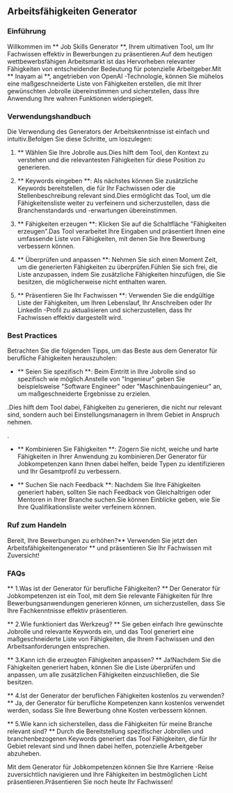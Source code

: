 ## Arbeitsfähigkeiten Generator

### Einführung
Willkommen im ** Job Skills Generator **, Ihrem ultimativen Tool, um Ihr Fachwissen effektiv in Bewerbungen zu präsentieren.Auf dem heutigen wettbewerbsfähigen Arbeitsmarkt ist das Hervorheben relevanter Fähigkeiten von entscheidender Bedeutung für potenzielle Arbeitgeber.Mit ** Inayam ai **, angetrieben von OpenAI -Technologie, können Sie mühelos eine maßgeschneiderte Liste von Fähigkeiten erstellen, die mit Ihrer gewünschten Jobrolle übereinstimmen und sicherstellen, dass Ihre Anwendung Ihre wahren Funktionen widerspiegelt.

### Verwendungshandbuch
Die Verwendung des Generators der Arbeitskenntnisse ist einfach und intuitiv.Befolgen Sie diese Schritte, um loszulegen:

1. ** Wählen Sie Ihre Jobrolle aus.Dies hilft dem Tool, den Kontext zu verstehen und die relevantesten Fähigkeiten für diese Position zu generieren.

2. ** Keywords eingeben **: Als nächstes können Sie zusätzliche Keywords bereitstellen, die für Ihr Fachwissen oder die Stellenbeschreibung relevant sind.Dies ermöglicht das Tool, um die Fähigkeitensliste weiter zu verfeinern und sicherzustellen, dass die Branchenstandards und -erwartungen übereinstimmen.

3. ** Fähigkeiten erzeugen **: Klicken Sie auf die Schaltfläche "Fähigkeiten erzeugen".Das Tool verarbeitet Ihre Eingaben und präsentiert Ihnen eine umfassende Liste von Fähigkeiten, mit denen Sie Ihre Bewerbung verbessern können.

4. ** Überprüfen und anpassen **: Nehmen Sie sich einen Moment Zeit, um die generierten Fähigkeiten zu überprüfen.Fühlen Sie sich frei, die Liste anzupassen, indem Sie zusätzliche Fähigkeiten hinzufügen, die Sie besitzen, die möglicherweise nicht enthalten waren.

5. ** Präsentieren Sie Ihr Fachwissen **: Verwenden Sie die endgültige Liste der Fähigkeiten, um Ihren Lebenslauf, Ihr Anschreiben oder Ihr LinkedIn -Profil zu aktualisieren und sicherzustellen, dass Ihr Fachwissen effektiv dargestellt wird.

### Best Practices
Betrachten Sie die folgenden Tipps, um das Beste aus dem Generator für berufliche Fähigkeiten herauszuholen:

- ** Seien Sie spezifisch **: Beim Eintritt in Ihre Jobrolle sind so spezifisch wie möglich.Anstelle von "Ingenieur" geben Sie beispielsweise "Software Engineer" oder "Maschinenbauingenieur" an, um maßgeschneiderte Ergebnisse zu erzielen.

.Dies hilft dem Tool dabei, Fähigkeiten zu generieren, die nicht nur relevant sind, sondern auch bei Einstellungsmanagern in Ihrem Gebiet in Anspruch nehmen.

.

- ** Kombinieren Sie Fähigkeiten **: Zögern Sie nicht, weiche und harte Fähigkeiten in Ihrer Anwendung zu kombinieren.Der Generator für Jobkompetenzen kann Ihnen dabei helfen, beide Typen zu identifizieren und Ihr Gesamtprofil zu verbessern.

- ** Suchen Sie nach Feedback **: Nachdem Sie Ihre Fähigkeiten generiert haben, sollten Sie nach Feedback von Gleichaltrigen oder Mentoren in Ihrer Branche suchen.Sie können Einblicke geben, wie Sie Ihre Qualifikationsliste weiter verfeinern können.

### Ruf zum Handeln
Bereit, Ihre Bewerbungen zu erhöhen?** Verwenden Sie jetzt den Arbeitsfähigkeitengenerator ** und präsentieren Sie Ihr Fachwissen mit Zuversicht!

### FAQs

** 1.Was ist der Generator für berufliche Fähigkeiten? **
Der Generator für Jobkompetenzen ist ein Tool, mit dem Sie relevante Fähigkeiten für Ihre Bewerbungsanwendungen generieren können, um sicherzustellen, dass Sie Ihre Fachkenntnisse effektiv präsentieren.

** 2.Wie funktioniert das Werkzeug? **
Sie geben einfach Ihre gewünschte Jobrolle und relevante Keywords ein, und das Tool generiert eine maßgeschneiderte Liste von Fähigkeiten, die Ihrem Fachwissen und den Arbeitsanforderungen entsprechen.

** 3.Kann ich die erzeugten Fähigkeiten anpassen? **
Ja!Nachdem Sie die Fähigkeiten generiert haben, können Sie die Liste überprüfen und anpassen, um alle zusätzlichen Fähigkeiten einzuschließen, die Sie besitzen.

** 4.Ist der Generator der beruflichen Fähigkeiten kostenlos zu verwenden? **
Ja, der Generator für berufliche Kompetenzen kann kostenlos verwendet werden, sodass Sie Ihre Bewerbung ohne Kosten verbessern können.

** 5.Wie kann ich sicherstellen, dass die Fähigkeiten für meine Branche relevant sind? **
Durch die Bereitstellung spezifischer Jobrollen und branchenbezogenen Keywords generiert das Tool Fähigkeiten, die für Ihr Gebiet relevant sind und Ihnen dabei helfen, potenzielle Arbeitgeber abzuheben.

Mit dem Generator für Jobkompetenzen können Sie Ihre Karriere -Reise zuversichtlich navigieren und Ihre Fähigkeiten im bestmöglichen Licht präsentieren.Präsentieren Sie noch heute Ihr Fachwissen!
